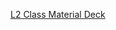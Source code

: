 [L2 Class Material Deck](https://docs.google.com/presentation/d/1qVJWPU_1um7xgBm8ABHP-kzE0T3PXUp_zND-qtG5OIA/edit?usp=sharing)
